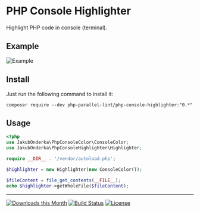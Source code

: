 PHP Console Highlighter
=======================

Highlight PHP code in console (terminal).

Example
-------
![Example](http://jakubonderka.github.io/php-console-highlight-example.png)

Install
-------

Just run the following command to install it:

    composer require --dev php-parallel-lint/php-console-highlighter:"0.*"

Usage
-------
```php
<?php
use JakubOnderka\PhpConsoleColor\ConsoleColor;
use JakubOnderka\PhpConsoleHighlighter\Highlighter;

require __DIR__ . '/vendor/autoload.php';

$highlighter = new Highlighter(new ConsoleColor());

$fileContent = file_get_contents(__FILE__);
echo $highlighter->getWholeFile($fileContent);
```

------

[![Downloads this Month](https://img.shields.io/packagist/dm/php-parallel-lint/php-console-highlighter.svg)](https://packagist.org/packages/php-parallel-lint/php-console-highlighter)
[![Build Status](https://travis-ci.org/php-parallel-lint/PHP-Console-Highlighter.svg?branch=master)](https://travis-ci.org/php-parallel-lint/PHP-Console-Highlighter)
[![License](https://poser.pugx.org/php-parallel-lint/php-console-highlighter/license.svg)](https://packagist.org/packages/php-parallel-lint/php-console-highlighter)
